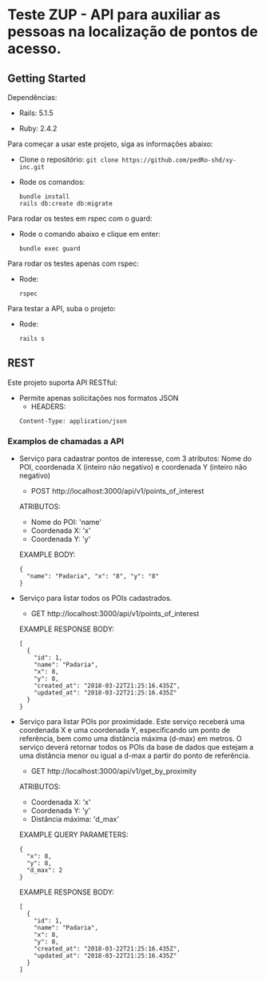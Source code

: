 # Teste ZUP - API para auxiliar as pessoas na localização de pontos de acesso.

## Getting Started

Dependências:
* Rails: 5.1.5

* Ruby: 2.4.2

Para começar a usar este projeto, siga as informações abaixo:
* Clone o repositório: `git clone https://github.com/pedRo-shd/xy-inc.git`

* Rode os comandos:
  ```
  bundle install
  rails db:create db:migrate
  ```

Para rodar os testes em rspec com o guard:
* Rode o comando abaixo e clique em enter:
  ```
  bundle exec guard
  ```

Para rodar os testes apenas com rspec:
* Rode:
  ```
  rspec
  ```

Para testar a API, suba o projeto:
* Rode:
  ```
  rails s
  ```

## REST

Este projeto suporta API RESTful:
* Permite apenas solicitações nos formatos JSON
    * HEADERS:
    ```
    Content-Type: application/json
    ```


### Examplos de chamadas a API
* Serviço para cadastrar pontos de interesse, com 3 atributos: Nome do POI, coordenada X
(inteiro não negativo) e coordenada Y (inteiro não negativo)
  * POST http://localhost:3000/api/v1/points_of_interest

  ATRIBUTOS:
  - Nome do POI: 'name'
  - Coordenada X: 'x'
  - Coordenada Y: 'y'

  EXAMPLE BODY:
  ```
  {
    "name": "Padaria", "x": "8", "y": "8"
  }
  ```

* Serviço para listar todos os POIs cadastrados.
  * GET http://localhost:3000/api/v1/points_of_interest

  EXAMPLE RESPONSE BODY:
  ```
  [
    {
      "id": 1,
      "name": "Padaria",
      "x": 8,
      "y": 8,
      "created_at": "2018-03-22T21:25:16.435Z",
      "updated_at": "2018-03-22T21:25:16.435Z"
    }
  }
  ```

* Serviço para listar POIs por proximidade. Este serviço receberá uma coordenada X
e uma coordenada Y, especificando um ponto de referência, bem como uma distância
máxima (d-max) em metros. O serviço deverá retornar todos os POIs da base de dados
que estejam a uma distância menor ou igual a d-max a partir do ponto de referência.
  * GET http://localhost:3000/api/v1/get_by_proximity

  ATRIBUTOS:
  - Coordenada X: 'x'
  - Coordenada Y: 'y'
  - Distância máxima: 'd_max'

  EXAMPLE QUERY PARAMETERS:
  ```
  {
    "x": 8,
    "y": 8,
    "d_max": 2
  }
  ```

  EXAMPLE RESPONSE BODY:
  ```
  [
    {
      "id": 1,
      "name": "Padaria",
      "x": 8,
      "y": 8,
      "created_at": "2018-03-22T21:25:16.435Z",
      "updated_at": "2018-03-22T21:25:16.435Z"
    }
  ]
  ```
